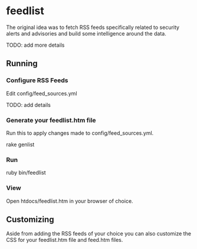 # feedlist #

The original idea was to fetch RSS feeds specifically related to security
alerts and advisories and build some intelligence around the data.

TODO: add more details

## Running ##

### Configure RSS Feeds ###

Edit config/feed_sources.yml

TODO: add details

### Generate your feedlist.htm file ###

Run this to apply changes made to config/feed_sources.yml.

  rake genlist

### Run ###

  ruby bin/feedlist

### View ###

Open htdocs/feedlist.htm in your browser of choice.


## Customizing ##

Aside from adding the RSS feeds of your choice you can also customize the CSS for your
feedlist.htm file and feed.htm files.
